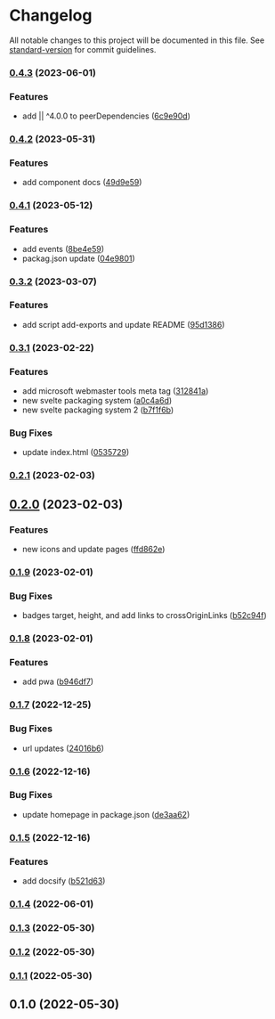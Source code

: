 # Changelog

All notable changes to this project will be documented in this file. See [standard-version](https://github.com/conventional-changelog/standard-version) for commit guidelines.

### [0.4.3](https://github.com/shinokada/svelte-tabler/compare/v0.4.2...v0.4.3) (2023-06-01)


### Features

* add || ^4.0.0 to peerDependencies ([6c9e90d](https://github.com/shinokada/svelte-tabler/commit/6c9e90def11f9c1cc5a7b4d62b1fc5c7bd706de0))

### [0.4.2](https://github.com/shinokada/svelte-tabler/compare/v0.4.1...v0.4.2) (2023-05-31)


### Features

* add component docs ([49d9e59](https://github.com/shinokada/svelte-tabler/commit/49d9e59ff7a78508a98edfa52a7e34526818d10a))

### [0.4.1](https://github.com/shinokada/svelte-tabler/compare/v0.3.2...v0.4.1) (2023-05-12)

### Features

- add events ([8be4e59](https://github.com/shinokada/svelte-tabler/commit/8be4e59245590ded0f4b971c0d9cda08204dd6e4))
- packag.json update ([04e9801](https://github.com/shinokada/svelte-tabler/commit/04e980175002aeb69d5e8c60ede762bd43d7a031))

### [0.3.2](https://github.com/shinokada/svelte-tabler/compare/v0.3.1...v0.3.2) (2023-03-07)

### Features

- add script add-exports and update README ([95d1386](https://github.com/shinokada/svelte-tabler/commit/95d13866eb27e7955c12814d73cf3198b5dbaae2))

### [0.3.1](https://github.com/shinokada/svelte-tabler/compare/v0.2.1...v0.3.1) (2023-02-22)

### Features

- add microsoft webmaster tools meta tag ([312841a](https://github.com/shinokada/svelte-tabler/commit/312841a810c70a839d3db4404610bc8aa63b8a94))
- new svelte packaging system ([a0c4a6d](https://github.com/shinokada/svelte-tabler/commit/a0c4a6dd887b9a8fd54bc23702911f803cb3680d))
- new svelte packaging system 2 ([b7f1f6b](https://github.com/shinokada/svelte-tabler/commit/b7f1f6b84cc4775d49849d48977c6a1c3656b283))

### Bug Fixes

- update index.html ([0535729](https://github.com/shinokada/svelte-tabler/commit/05357292fcf5a3589f79ba29bae4405c64c8ec17))

### [0.2.1](https://github.com/shinokada/svelte-tabler/compare/v0.2.0...v0.2.1) (2023-02-03)

## [0.2.0](https://github.com/shinokada/svelte-tabler/compare/v0.1.9...v0.2.0) (2023-02-03)

### Features

- new icons and update pages ([ffd862e](https://github.com/shinokada/svelte-tabler/commit/ffd862e507298517525f7af57e00851d1903cfc4))

### [0.1.9](https://github.com/shinokada/svelte-tabler/compare/v0.1.8...v0.1.9) (2023-02-01)

### Bug Fixes

- badges target, height, and add links to crossOriginLinks ([b52c94f](https://github.com/shinokada/svelte-tabler/commit/b52c94f38bf174928eaa1bdcbd2a94d0db687607))

### [0.1.8](https://github.com/shinokada/svelte-tabler/compare/v0.1.7...v0.1.8) (2023-02-01)

### Features

- add pwa ([b946df7](https://github.com/shinokada/svelte-tabler/commit/b946df7800c96a183f608ef0b0d2766e3199c87f))

### [0.1.7](https://github.com/shinokada/svelte-tabler/compare/v0.1.6...v0.1.7) (2022-12-25)

### Bug Fixes

- url updates ([24016b6](https://github.com/shinokada/svelte-tabler/commit/24016b6ef4df905af1eee330355076079daccaf7))

### [0.1.6](https://github.com/shinokada/svelte-tabler/compare/v0.1.5...v0.1.6) (2022-12-16)

### Bug Fixes

- update homepage in package.json ([de3aa62](https://github.com/shinokada/svelte-tabler/commit/de3aa62414b401874aec6222442db87d8c39b902))

### [0.1.5](https://github.com/shinokada/svelte-tabler/compare/v0.1.4...v0.1.5) (2022-12-16)

### Features

- add docsify ([b521d63](https://github.com/shinokada/svelte-tabler/commit/b521d63ab23b1204d3e8f39f105987b020e015be))

### [0.1.4](https://github.com/shinokada/svelte-tabler/compare/v0.1.3...v0.1.4) (2022-06-01)

### [0.1.3](https://github.com/shinokada/svelte-tabler/compare/v0.1.2...v0.1.3) (2022-05-30)

### [0.1.2](https://github.com/shinokada/svelte-tabler/compare/v0.1.1...v0.1.2) (2022-05-30)

### [0.1.1](https://github.com/shinokada/svelte-tabler/compare/v0.1.0...v0.1.1) (2022-05-30)

## 0.1.0 (2022-05-30)
